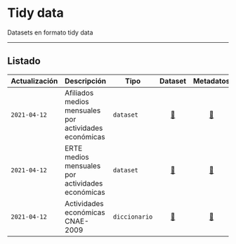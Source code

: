 # Tidy data
Datasets en formato tidy data

---

## Listado

Actualización|Descripción|Tipo|Dataset|Metadatos|Proceso
----|-----------|----|:--:|:-----:|:-----:
`2021-04-12`|Afiliados medios mensuales por actividades económicas|`dataset`|[:link:](https://github.com/jescuderoma/filas-y-columnas/blob/main/2021-04-12_erte-afiliados-sectores/data/tidy/afiliados_medios_sectores_tidy.csv)|[:link:](https://github.com/jescuderoma/filas-y-columnas/tree/main/2021-04-12_erte-afiliados-sectores#afiliados-medios-mensuales)|[:link:](https://github.com/jescuderoma/filas-y-columnas/blob/main/2021-04-12_erte-afiliados-sectores/scripts/data_tidying_afiliados.R)
`2021-04-12`|ERTE medios mensuales por actividades económicas|`dataset`|[:link:](https://github.com/jescuderoma/filas-y-columnas/blob/main/2021-04-12_erte-afiliados-sectores/data/tidy/erte_sectores_tidy.csv)|[:link:](https://github.com/jescuderoma/filas-y-columnas/tree/main/2021-04-12_erte-afiliados-sectores#erte-medios-mensuales)|[:link:](https://github.com/jescuderoma/filas-y-columnas/blob/main/2021-04-12_erte-afiliados-sectores/scripts/data_tidying_erte.R)
`2021-04-12`|Actividades económicas CNAE-2009|`diccionario`|[:link:](https://github.com/jescuderoma/filas-y-columnas/blob/main/2021-04-12_erte-afiliados-sectores/data/dictionaries/cnae2009_tidy.csv)|[:link:](https://github.com/jescuderoma/filas-y-columnas/tree/main/2021-04-12_erte-afiliados-sectores#clasificaci%C3%B3n-cnae-2009)|[:link:](https://github.com/jescuderoma/filas-y-columnas/blob/main/2021-04-12_erte-afiliados-sectores/scripts/data_tidying_cnae2009.R)